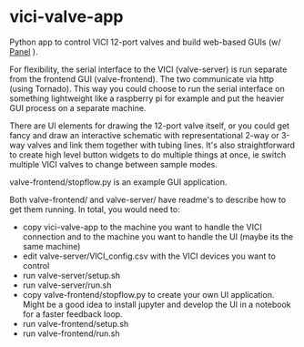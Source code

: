 # vici-valve-app 

Python app to control VICI 12-port valves and build web-based GUIs (w/ [Panel](https://panel.holoviz.org/) ).

For flexibility, the serial interface to the VICI (valve-server) is run separate from the frontend GUI (valve-frontend).  The two communicate via http (using Tornado).  This way you could choose to run the serial interface on something lightweight like a raspberry pi for example and put the heavier GUI process on a separate machine.

There are UI elements for drawing the 12-port valve itself, or you could get fancy and draw an interactive schematic with representational 2-way or 3-way valves and link them together with tubing lines.  It's also straightforward to create high level button widgets to do multiple things at once, ie switch multiple VICI valves to change between sample modes.

valve-frontend/stopflow.py is an example GUI application.

Both valve-frontend/ and valve-server/ have readme's to describe how to get them running.  In total, you would need to: 
- copy vici-valve-app to the machine you want to handle the VICI connection and to the machine you want to handle the UI (maybe its the same machine)
- edit valve-server/VICI_config.csv with the VICI devices you want to control
- run valve-server/setup.sh
- run valve-server/run.sh
- copy valve-frontend/stopflow.py to create your own UI application.  Might be a good idea to install jupyter and develop the UI in a notebook for a faster feedback loop. 
- run valve-frontend/setup.sh
- run valve-frontend/run.sh

